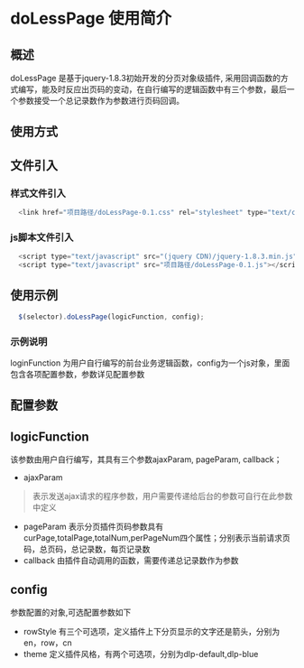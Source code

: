 doLessPage 使用简介
=====================

概述
------------
  doLessPage 是基于jquery-1.8.3初始开发的分页对象级插件, 采用回调函数的方式编写，能及时反应出页码的变动，在自行编写的逻辑函数中有三个参数，最后一个参数接受一个总记录数作为参数进行页码回调。
  
使用方式
------------
## 文件引入
### 样式文件引入
```javascript
  <link href="项目路径/doLessPage-0.1.css" rel="stylesheet" type="text/css"/>
```
### js脚本文件引入
```javascript
  <script type="text/javascript" src="(jquery CDN)/jquery-1.8.3.min.js"></script>
  <script type="text/javascript" src="项目路径/doLessPage-0.1.js"></script>
```
## 使用示例
```javascript
  $(selector).doLessPage(logicFunction, config);
```
### __示例说明__
  loginFunction 为用户自行编写的前台业务逻辑函数，config为一个js对象，里面包含各项配置参数，参数详见配置参数

配置参数
------------
## __logicFunction__ 
  该参数由用户自行编写，其具有三个参数ajaxParam, pageParam, callback；
  - ajaxParam
  > 表示发送ajax请求的程序参数，用户需要传递给后台的参数可自行在此参数中定义
  - pageParam 表示分页插件页码参数具有curPage,totalPage,totalNum,perPageNum四个属性；分别表示当前请求页码，总页码，总记录数，每页记录数
  - callback 由插件自动调用的函数，需要传递总记录数作为参数

## __config__
  参数配置的对象,可选配置参数如下
  - rowStyle
    有三个可选项，定义插件上下分页显示的文字还是箭头，分别为en，row，cn
  - theme
    定义插件风格，有两个可选项，分别为dlp-default,dlp-blue
